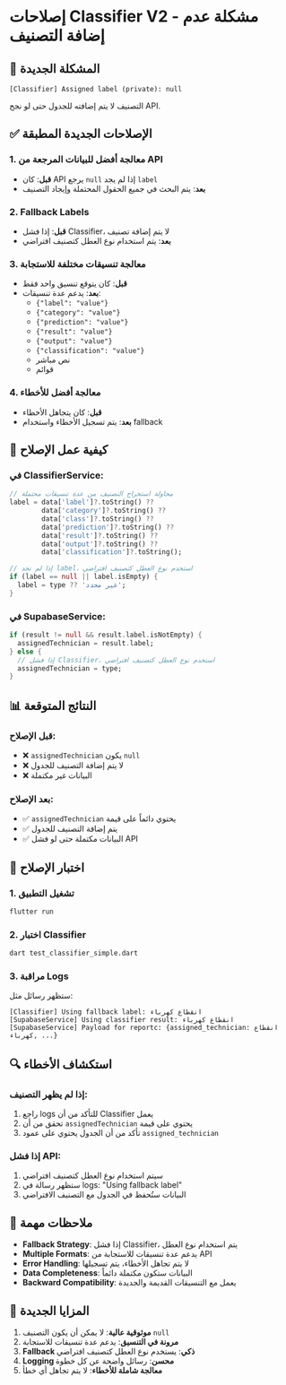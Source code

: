 # إصلاحات Classifier V2 - مشكلة عدم إضافة التصنيف

## 🚨 المشكلة الجديدة
```
[Classifier] Assigned label (private): null
```
التصنيف لا يتم إضافته للجدول حتى لو نجح API.

## ✅ الإصلاحات الجديدة المطبقة

### 1. معالجة أفضل للبيانات المرجعة من API
- **قبل**: كان API يرجع `null` إذا لم يجد `label`
- **بعد**: يتم البحث في جميع الحقول المحتملة وإيجاد التصنيف

### 2. Fallback Labels
- **قبل**: إذا فشل Classifier، لا يتم إضافة تصنيف
- **بعد**: يتم استخدام نوع العطل كتصنيف افتراضي

### 3. معالجة تنسيقات مختلفة للاستجابة
- **قبل**: كان يتوقع تنسيق واحد فقط
- **بعد**: يدعم عدة تنسيقات:
  - `{"label": "value"}`
  - `{"category": "value"}`
  - `{"prediction": "value"}`
  - `{"result": "value"}`
  - `{"output": "value"}`
  - `{"classification": "value"}`
  - نص مباشر
  - قوائم

### 4. معالجة أفضل للأخطاء
- **قبل**: كان يتجاهل الأخطاء
- **بعد**: يتم تسجيل الأخطاء واستخدام fallback

## 🔧 كيفية عمل الإصلاح

### في ClassifierService:
```dart
// محاولة استخراج التصنيف من عدة تنسيقات محتملة
label = data['label']?.toString() ??
        data['category']?.toString() ??
        data['class']?.toString() ??
        data['prediction']?.toString() ??
        data['result']?.toString() ??
        data['output']?.toString() ??
        data['classification']?.toString();

// إذا لم نجد label، استخدم نوع العطل كتصنيف افتراضي
if (label == null || label.isEmpty) {
  label = type ?? 'غير محدد';
}
```

### في SupabaseService:
```dart
if (result != null && result.label.isNotEmpty) {
  assignedTechnician = result.label;
} else {
  // إذا فشل Classifier، استخدم نوع العطل كتصنيف افتراضي
  assignedTechnician = type;
}
```

## 📊 النتائج المتوقعة

### قبل الإصلاح:
- ❌ `assignedTechnician` يكون `null`
- ❌ لا يتم إضافة التصنيف للجدول
- ❌ البيانات غير مكتملة

### بعد الإصلاح:
- ✅ `assignedTechnician` يحتوي دائماً على قيمة
- ✅ يتم إضافة التصنيف للجدول
- ✅ البيانات مكتملة حتى لو فشل API

## 🧪 اختبار الإصلاح

### 1. تشغيل التطبيق
```bash
flutter run
```

### 2. اختبار Classifier
```bash
dart test_classifier_simple.dart
```

### 3. مراقبة Logs
ستظهر رسائل مثل:
```
[Classifier] Using fallback label: انقطاع كهرباء
[SupabaseService] Using classifier result: انقطاع كهرباء
[SupabaseService] Payload for reportc: {assigned_technician: انقطاع كهرباء, ...}
```

## 🔍 استكشاف الأخطاء

### إذا لم يظهر التصنيف:
1. راجع logs للتأكد من أن Classifier يعمل
2. تحقق من أن `assignedTechnician` يحتوي على قيمة
3. تأكد من أن الجدول يحتوي على عمود `assigned_technician`

### إذا فشل API:
1. سيتم استخدام نوع العطل كتصنيف افتراضي
2. ستظهر رسالة في logs: "Using fallback label"
3. البيانات ستُحفظ في الجدول مع التصنيف الافتراضي

## 📝 ملاحظات مهمة

- **Fallback Strategy**: إذا فشل Classifier، يتم استخدام نوع العطل
- **Multiple Formats**: يدعم عدة تنسيقات للاستجابة من API
- **Error Handling**: لا يتم تجاهل الأخطاء، يتم تسجيلها
- **Data Completeness**: البيانات ستكون مكتملة دائماً
- **Backward Compatibility**: يعمل مع التنسيقات القديمة والجديدة

## 🚀 المزايا الجديدة

1. **موثوقية عالية**: لا يمكن أن يكون التصنيف `null`
2. **مرونة في التنسيق**: يدعم عدة تنسيقات للاستجابة
3. **Fallback ذكي**: يستخدم نوع العطل كتصنيف افتراضي
4. **Logging محسن**: رسائل واضحة عن كل خطوة
5. **معالجة شاملة للأخطاء**: لا يتم تجاهل أي خطأ
